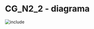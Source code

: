 # CG_N2_2 - diagrama

![include](https://www.plantuml.com/plantuml/svg/ZLDDJ-Cm4BtdLrWzfThsnYcAAbeLK0yBLTiLHpJ4Jk9LuWdsfDjTbl_EvBif295Bnc-UtppFsDUEm5APPrwKWNFYPsaaYbTFyFUZMVa9vEfHS_HdhuYqILnmzm6Q2GEaZvV4-q_0gVVc3G8Y_3-VDvMyriHE4PYap0OZFU8Ne7Sg3XwUVol2cNYoI0m7KGfs9Wh2ZOblt4kmHKDujQwXVLcijUsWQIiPXdXKrcgf5Wjnm3rPzkPFHI1S7RB9faXZi7VGcMoJdSEjrRdciy81SZ0fiawS8H3NIHHnYJ1qrR-bhvxnL1TRhV3KOetYroV46htLMOejOphQlQGIClqFR2r-H2tRz5evPTAFU2srb3hIQ3WRdokFcNN_t4RwMWRQK9LjMpeY35hS-hxfdqajCr9spEDveTCHO5VXRDETXHWZPM1LkWZyyxvKpCRp9NUJ5zLWB9kce9dnXUo3-MLuK79eJ3_u-NmX9iDWTO6JVixgyBTG8w9BGIhR81EnhrVTPTbQJ2parIKWVX4HtuTNhkDTAoEhn_UDu1q0 "include")  
